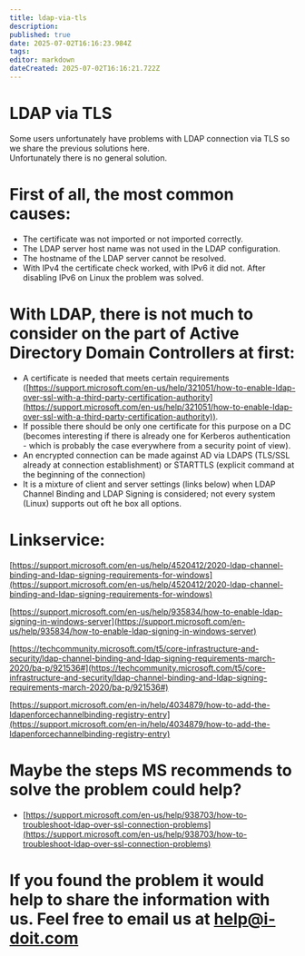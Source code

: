 ```yaml
---
title: ldap-via-tls
description: 
published: true
date: 2025-07-02T16:16:23.984Z
tags: 
editor: markdown
dateCreated: 2025-07-02T16:16:21.722Z
---
```


# LDAP via TLS

Some users unfortunately have problems with LDAP connection via TLS so we share the previous solutions here.  
Unfortunately there is no general solution.

First of all, the most common causes:
=====================================

*   The certificate was not imported or not imported correctly.
*   The LDAP server host name was not used in the LDAP configuration.
*   The hostname of the LDAP server cannot be resolved.
*   With IPv4 the certificate check worked, with IPv6 it did not. After disabling IPv6 on Linux the problem was solved.

With LDAP, there is not much to consider on the part of Active Directory Domain Controllers at first:
=====================================================================================================

*   A certificate is needed that meets certain requirements ([https://support.microsoft.com/en-us/help/321051/how-to-enable-ldap-over-ssl-with-a-third-party-certification-authority](https://support.microsoft.com/en-us/help/321051/how-to-enable-ldap-over-ssl-with-a-third-party-certification-authority)).
*   If possible there should be only one certificate for this purpose on a DC (becomes interesting if there is already one for Kerberos authentication - which is probably the case everywhere from a security point of view).
*   An encrypted connection can be made against AD via LDAPS (TLS/SSL already at connection establishment) or STARTTLS (explicit command at the beginning of the connection)
*   It is a mixture of client and server settings (links below) when LDAP Channel Binding and LDAP Signing is considered; not every system (Linux) supports out oft he box all options.

Linkservice:
============

[https://support.microsoft.com/en-us/help/4520412/2020-ldap-channel-binding-and-ldap-signing-requirements-for-windows](https://support.microsoft.com/en-us/help/4520412/2020-ldap-channel-binding-and-ldap-signing-requirements-for-windows)

[https://support.microsoft.com/en-us/help/935834/how-to-enable-ldap-signing-in-windows-server](https://support.microsoft.com/en-us/help/935834/how-to-enable-ldap-signing-in-windows-server)

[https://techcommunity.microsoft.com/t5/core-infrastructure-and-security/ldap-channel-binding-and-ldap-signing-requirements-march-2020/ba-p/921536#](https://techcommunity.microsoft.com/t5/core-infrastructure-and-security/ldap-channel-binding-and-ldap-signing-requirements-march-2020/ba-p/921536#)

[https://support.microsoft.com/en-in/help/4034879/how-to-add-the-ldapenforcechannelbinding-registry-entry](https://support.microsoft.com/en-in/help/4034879/how-to-add-the-ldapenforcechannelbinding-registry-entry)

Maybe the steps MS recommends to solve the problem could help?
==============================================================

*   [https://support.microsoft.com/en-us/help/938703/how-to-troubleshoot-ldap-over-ssl-connection-problems](https://support.microsoft.com/en-us/help/938703/how-to-troubleshoot-ldap-over-ssl-connection-problems)

If you found the problem it would help to share the information with us. Feel free to email us at [help@i-doit.com](mailto:help@i-doit.com)
===========================================================================================================================================